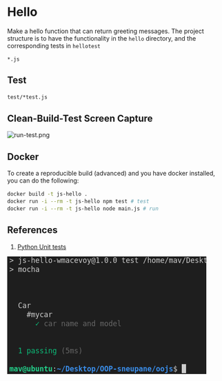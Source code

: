 # Hello

Make a hello function that can return greeting messages.  The project structure is to have the functionality in the `hello` directory, and the corresponding tests in `hellotest`

```
*.js
```

## Test

```bash
test/*test.js
```
## Clean-Build-Test Screen Capture

![run-test.png](run-test.png)

## Docker

To create a reproducible build (advanced) and you have docker installed, you can do the following:

```bash
docker build -t js-hello .
docker run -i --rm -t js-hello npm test # test
docker run -i --rm -t js-hello node main.js # run
```

## References

1. [Python Unit tests](https://docs.python.org/2/library/unittest.html)



![Screenshot](oojs.png)
